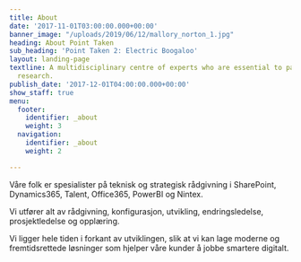 ```yaml
---
title: About
date: '2017-11-01T03:00:00.000+00:00'
banner_image: "/uploads/2019/06/12/mallory_norton_1.jpg"
heading: About Point Taken
sub_heading: 'Point Taken 2: Electric Boogaloo'
layout: landing-page
textline: A multidisciplinary centre of experts who are essential to patient-oriented
  research.
publish_date: '2017-12-01T04:00:00.000+00:00'
show_staff: true
menu:
  footer:
    identifier: _about
    weight: 3
  navigation:
    identifier: _about
    weight: 2

---
```

Våre folk er spesialister på teknisk og strategisk rådgivning i SharePoint, Dynamics365, Talent, Office365, PowerBI og Nintex.

Vi utfører alt av rådgivning, konfigurasjon, utvikling, endringsledelse, prosjektledelse og opplæring.

Vi ligger hele tiden i forkant av utviklingen, slik at vi kan lage moderne og fremtidsrettede løsninger som hjelper våre kunder å jobbe smartere digitalt.